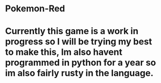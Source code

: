 # Pokemon-Red
# Currently this game is a work in progress so I will be trying my best to make this, Im also havent programmed in python for a year so im also  fairly rusty in the language.
